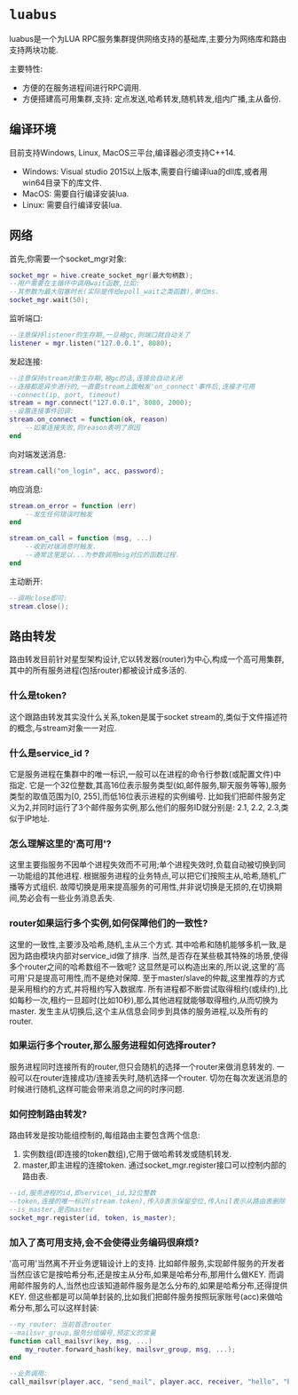 # `luabus`

luabus是一个为LUA RPC服务集群提供网络支持的基础库,主要分为网络库和路由支持两块功能.

主要特性:
- 方便的在服务进程间进行RPC调用.
- 方便搭建高可用集群,支持: 定点发送,哈希转发,随机转发,组内广播,主从备份.

## 编译环境

目前支持Windows, Linux, MacOS三平台,编译器必须支持C++14.

- Windows: Visual studio 2015以上版本,需要自行编译lua的dll库,或者用win64目录下的库文件.
- MacOS: 需要自行编译安装lua.
- Linux: 需要自行编译安装lua.

## 网络
首先,你需要一个socket\_mgr对象:

```lua
socket_mgr = hive.create_socket_mgr(最大句柄数);
--用户需要在主循环中调用wait函数,比如:
--其参数为最大阻塞时长(实际是传给epoll_wait之类函数),单位ms.
socket_mgr.wait(50);
```

监听端口:

```lua
--注意保持listener的生存期,一旦被gc,则端口就自动关了
listener = mgr.listen("127.0.0.1", 8080);
```

发起连接:

```lua
--注意保持stream对象生存期,被gc的话,连接会自动关闭
--连接都是异步进行的,一直要stream上面触发'on_connect'事件后,连接才可用
--connect(ip, port, timeout)
stream = mgr.connect("127.0.0.1", 8080, 2000);
--设置连接事件回调:
stream.on_connect = function(ok, reason)
    --如果连接失败,则reason表明了原因
end
```

向对端发送消息:

```lua
stream.call("on_login", acc, password);
```

响应消息:

```lua
stream.on_error = function (err)
    --发生任何错误时触发
end

stream.on_call = function (msg, ...)
    --收到对端消息时触发.
    --通常这里是以...为参数调用msg对应的函数过程.
end
```

主动断开:

```lua
--调用close即可:
stream.close();
```

## 路由转发

路由转发目前针对星型架构设计,它以转发器(router)为中心,构成一个高可用集群,其中的所有服务进程(包括router)都被设计成多活的.

### 什么是token?
这个跟路由转发其实没什么关系,token是属于socket stream的,类似于文件描述符的概念,与stream对象一一对应.

### 什么是service\_id ?
它是服务进程在集群中的唯一标识,一般可以在进程的命令行参数(或配置文件)中指定.
它是一个32位整数,其高16位表示服务类型(如,邮件服务,聊天服务等等),服务类型的取值范围为[0, 255],而低16位表示进程的实例编号.
比如我们把邮件服务定义为2,并同时运行了3个邮件服务实例,那么他们的服务ID就分别是: 2.1, 2.2, 2.3,类似于IP地址.

### 怎么理解这里的'高可用'?
这里主要指服务不因单个进程失效而不可用;单个进程失效时,负载自动被切换到同一功能组的其他进程.
根据服务进程的业务特点,可以把它们按照主从,哈希,随机,广播等方式组织.
故障切换是用来提高服务的可用性,并非说切换是无损的,在切换期间,势必会有一些业务消息丢失.

### router如果运行多个实例,如何保障他们的一致性?
这里的一致性,主要涉及哈希,随机,主从三个方式.
其中哈希和随机能够多机一致,是因为路由模块内部对service\_id做了排序.
当然,是否存在某些极其特殊的场景,使得多个router之间的哈希数组不一致呢?
这显然是可以构造出来的,所以说,这里的'高可用'只是提高可用性,而不是绝对保障.
至于master/slave的仲裁,这里推荐的方式是采用租约的方式,并将租约写入数据库.
所有进程都不断尝试取得租约(或续约),比如每秒一次,租约一旦超时(比如10秒),那么其他进程就能够取得租约,从而切换为master.
发生主从切换后,这个主从信息会同步到具体的服务进程,以及所有的router.

### 如果运行多个router,那么服务进程如何选择router?
服务进程同时连接所有的router,但只会随机的选择一个router来做消息转发的.
一般可以在router连接成功/连接丢失时,随机选择一个router.
切勿在每次发送消息的时候进行随机,这样可能会带来消息之间的时序问题.

### 如何控制路由转发?

路由转发是按功能组控制的,每组路由主要包含两个信息:
1. 实例数组(即连接的token数组),它用于做哈希转发或随机转发.
2. master,即主进程的连接token.
通过socket_mgr.register接口可以控制内部的路由表.

```lua
--id,服务进程的id,即service\_id,32位整数
--token,连接的唯一标识(stream.token),传入0表示保留空位,传入nil表示从路由表删除
--is_master,是否master
socket_mgr.register(id, token, is_master);
```

### 加入了高可用支持,会不会使得业务编码很麻烦?

'高可用'当然离不开业务逻辑设计上的支持.
比如邮件服务,实现邮件服务的开发者当然应该它是按哈希分布,还是按主从分布,如果是哈希分布,那用什么做KEY.
而调用邮件服务的人,当然也应该知道邮件服务是怎么分布的,如果是哈希分布,还得提供KEY.
但这些都是可以简单封装的,比如我们把邮件服务按照玩家账号(acc)来做哈希分布,那么可以这样封装:

```lua
--my_router: 当前首选router
--mailsvr_group,服务分组编号,预定义的常量
function call_mailsvr(key, msg, ...)
	my_router.forward_hash(key, mailsvr_group, msg, ...);
end

--业务调用:
call_mailsvr(player.acc, "send_mail", player.acc, receiver, "hello", "balabala...");
```




